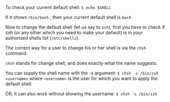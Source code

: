 To check your current default shell:
`$ echo $SHELL`

If it shows `/bin/bash` , then your current default shell is `bash`

Now to change the default shell (let us say to `zsh`), first you have to check if zsh (or any other which you need to make your default) is in your authorized shells list (`/etc/shells`).

The correct way for a user to change his or her shell is via the `chsh` command.

`chsh` stands for change shell, and does exactly what the name suggests.

You can supply the shell name with the -s argument:
`$ chsh -s /bin/zsh <username>`
where `<username>` is the user for which you want to apply the default shell.

OR, it can also work without showing the username:
`$ chsh -s /bin/zsh`